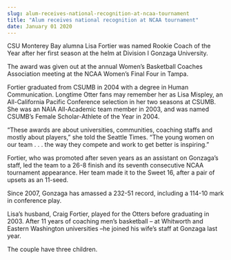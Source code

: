 ```yaml
---
slug: alum-receives-national-recognition-at-ncaa-tournament
title: "Alum receives national recognition at NCAA tournament"
date: January 01 2020
---
```


 
<p>
  CSU Monterey Bay alumna Lisa Fortier was named Rookie Coach of the Year after
  her first season at the helm at Division I Gonzaga University.
</p>
<p>
  The award was given out at the annual Women’s Basketball Coaches Association
  meeting at the NCAA Women’s Final Four in Tampa.
</p>
<p>
  Fortier graduated from CSUMB in 2004 with a degree in Human Communication.
  Longtime Otter fans may remember her as Lisa Mispley, an All&#45;California
  Pacific Conference selection in her two seasons at CSUMB. She was an NAIA
  All&#45;Academic team member in 2003, and was named CSUMB’s Female
  Scholar&#45;Athlete of the Year in 2004.
</p>
<p>
  “These awards are about universities, communities, coaching staffs and mostly
  about players,” she told the Seattle Times. “The young women on our team . . .
  the way they compete and work to get better is inspiring.”
</p>
<p>
  Fortier, who was promoted after seven years as an assistant on Gonzaga’s
  staff, led the team to a 26&#45;8 finish and its seventh consecutive NCAA
  tournament appearance. Her team made it to the Sweet 16, after a pair of
  upsets as an 11&#45;seed.
</p>
<p>
  Since 2007, Gonzaga has amassed a 232&#45;51 record, including a 114&#45;10
  mark in conference play.
</p>
<p>
  Lisa’s husband, Craig Fortier, played for the Otters before graduating in
  2003. After 11 years of coaching men’s basketball – at Whitworth and Eastern
  Washington universities –he joined his wife’s staff at Gonzaga last year.
</p>
<p>The couple have three children.</p>
 
